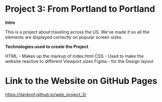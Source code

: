 # Project 3: From Portland to Portland

**Intro**

This is a project about traveling across the US. We've made it so all the elements are displayed correctly on popular screen sizes.

**Technologies used to create the Project**

HTML - Makes up the markup of index.html
CSS - Used to make the website reactive to different Viewport sizes
Figma - for the Design layout

# Link to the Website on GitHub Pages

https://ilanbrof.github.io/web_project_3/
